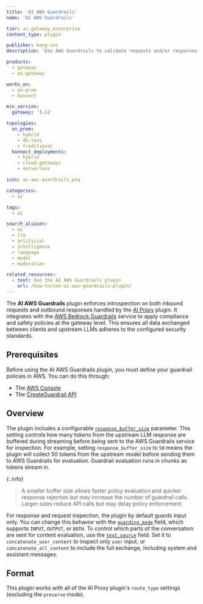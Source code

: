 ```yaml
---
title: 'AI AWS Guardrails'
name: 'AI AWS Guardrails'

tier: ai_gateway_enterprise
content_type: plugin

publisher: kong-inc
description: 'Use AWS Guardrails to validate requests and/or responses in the AI Proxy plugin before forwarding them between clients and upstream LLMs.'

products:
  - gateway
  - ai-gateway

works_on:
  - on-prem
  - konnect

min_version:
  gateway: '3.11'

topologies:
  on_prem:
    - hybrid
    - db-less
    - traditional
  konnect_deployments:
    - hybrid
    - cloud-gateways
    - serverless

icon: ai-aws-guardrails.png

categories:
  - ai

tags:
  - ai

search_aliases:
  - ai
  - llm
  - artificial
  - intelligence
  - language
  - model
  - moderation

related_resources:
  - text: Use the AI AWS Guardrails plugin
    url: /how-to/use-ai-aws-guardrails-plugin/
---
```


The **AI AWS Guardrails** plugin enforces introspection on both inbound requests and outbound responses handled by the [AI Proxy](/plugins/ai-proxy/) plugin. It integrates with the [AWS Bedrock Guardrails](https://aws.amazon.com/bedrock/guardrails/) service to apply compliance and safety policies at the gateway level. This ensures all data exchanged between clients and upstream LLMs adheres to the configured security standards.

## Prerequisites

Before using the AI AWS Guardrails plugin, you must define your guardrail policies in AWS. You can do this through:

* The [AWS Console](https://docs.aws.amazon.com/bedrock/latest/userguide/guardrails-create.html)
* The [CreateGuardrail API](https://docs.aws.amazon.com/bedrock/latest/APIReference/API_CreateGuardrail.html)

## Overview

The plugin includes a configurable [`response_buffer_size`](/plugins/ai-aws-guardrails/reference/#schema--config-response-buffer-size) parameter. This setting controls how many tokens from the upstream LLM response are buffered during streaming before being sent to the AWS Guardrails service for inspection. For example, setting `response_buffer_size` to `50` means the plugin will collect 50 tokens from the upstream model before sending them to AWS Guardrails for evaluation. Guardrail evaluation runs in chunks as tokens stream in.

{:.info}
> A smaller buffer size allows faster policy evaluation and quicker response rejection but may increase the number of guardrail calls. Larger sizes reduce API calls but may delay policy enforcement.

For response and request inspection, the plugin by default guards input only. You can change this behavior with the [`guarding_mode`](/plugins/ai-aws-guardrails/reference/#schema--config-guarding-mode) field, which supports `INPUT`, `OUTPUT`, or `BOTH`. To control which parts of the conversation are sent for content evaluation, use the [`text_source`](/plugins/ai-aws-guardrails/reference/#schema--config-text-source) field. Set it to `concatenate_user_content` to inspect only `user` input, or `concatenate_all_content` to include the full exchange, including system and assistant messages.

## Format

This plugin works with all of the AI Proxy plugin's `route_type` settings (excluding the `preserve` mode).
